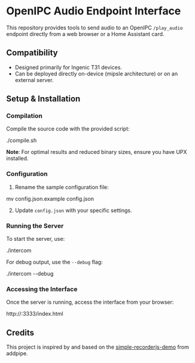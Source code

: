 # OpenIPC Audio Endpoint Interface

This repository provides tools to send audio to an OpenIPC `/play_audio` endpoint directly from a web browser or a Home Assistant card.

## Compatibility

- Designed primarily for Ingenic T31 devices.
- Can be deployed directly on-device (mipsle architecture) or on an external server.

## Setup & Installation

### Compilation

Compile the source code with the provided script:

./compile.sh

**Note**: For optimal results and reduced binary sizes, ensure you have UPX installed.

### Configuration

1. Rename the sample configuration file:

mv config.json.example config.json

2. Update `config.json` with your specific settings.

### Running the Server

To start the server, use:

./intercom

For debug output, use the `--debug` flag:

./intercom --debug

### Accessing the Interface

Once the server is running, access the interface from your browser:

http://<ip-address>:3333/index.html

## Credits

This project is inspired by and based on the [simple-recorderjs-demo](https://github.com/addpipe/simple-recorderjs-demo/tree/master) from addpipe.
